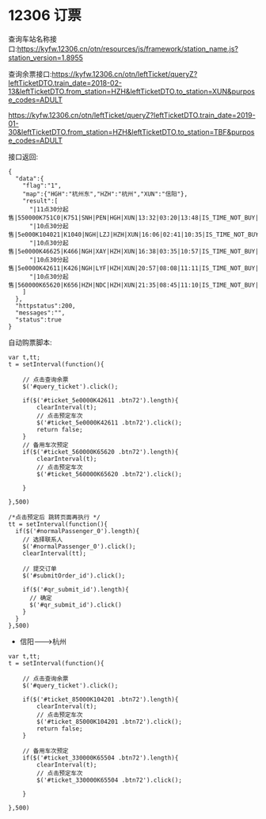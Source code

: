 # 12306 订票

查询车站名称接口:https://kyfw.12306.cn/otn/resources/js/framework/station_name.js?station_version=1.8955

查询余票接口:https://kyfw.12306.cn/otn/leftTicket/queryZ?leftTicketDTO.train_date=2018-02-13&leftTicketDTO.from_station=HZH&leftTicketDTO.to_station=XUN&purpose_codes=ADULT

https://kyfw.12306.cn/otn/leftTicket/queryZ?leftTicketDTO.train_date=2019-01-30&leftTicketDTO.from_station=HZH&leftTicketDTO.to_station=TBF&purpose_codes=ADULT

接口返回:
```
{
  "data":{
    "flag":"1",
    "map":{"HGH":"杭州东","HZH":"杭州","XUN":"信阳"},
    "result":[
      "|11点30分起售|550000K751C0|K751|SNH|PEN|HGH|XUN|13:32|03:20|13:48|IS_TIME_NOT_BUY|BmXmXSDuWQDa%2BVnQUmdkmlWFAHPH00e7eQx7e2ugXvqvWhTd3CUa7dPjDZU%3D|20180213|3|H2|06|19|0|0||||*|||*||*|*|||||10401030|1413|0",
      "|10点30分起售|5e000K104021|K1040|NGH|LZJ|HZH|XUN|16:06|02:41|10:35|IS_TIME_NOT_BUY|XjiBFl0I4LC7fUV3e13QSjg1jlCYqOPUIcEILIHGjpkcZyc9zhiCXNpXBjI%3D|20180213|3|H3|05|12|0|0||||*|||*||*|*|||||10401030|1413|0",
      "|10点30分起售|5e0000K46625|K466|NGH|XAY|HZH|XUN|16:38|03:35|10:57|IS_TIME_NOT_BUY|XjiBFl0I4LC7fUV3e13QSjg1jlCYqOPUIcEILIHGjpkcZyc9zhiCXNpXBjI%3D|20180213|3|H6|05|14|0|0||||*|||*||*|*|||||10401030|1413|0",
      "|10点30分起售|5e0000K42611|K426|NGH|LYF|HZH|XUN|20:57|08:08|11:11|IS_TIME_NOT_BUY|XjiBFl0I4LC7fUV3e13QSjg1jlCYqOPUIcEILIHGjpkcZyc9zhiCXNpXBjI%3D|20180213|3|H3|05|16|0|0||||*|||*||*|*|||||10401030|1413|0",
      "|10点30分起售|560000K65620|K656|HZH|NDC|HZH|XUN|21:35|08:45|11:10|IS_TIME_NOT_BUY|XjiBFl0I4LC7fUV3e13QSjg1jlCYqOPUIcEILIHGjpkcZyc9zhiCXNpXBjI%3D|20180213|3|H3|01|13|0|0||||*|||*||*|*|||||10401030|1413|0"
    ]
  },
  "httpstatus":200,
  "messages":"",
  "status":true
}
```

自动购票脚本:
```
var t,tt;
t = setInterval(function(){
	
	// 点击查询余票
	$('#query_ticket').click();

	if($('#ticket_5e0000K42611 .btn72').length){
		clearInterval(t);
		// 点击预定车次
		$('#ticket_5e0000K42611 .btn72').click();
		return false;
	}
	// 备用车次预定
	if($('#ticket_560000K65620 .btn72').length){
		clearInterval(t);
		// 点击预定车次
		$('#ticket_560000K65620 .btn72').click();
		
	}
	
},500)

/*点击预定后 跳转页面再执行 */
tt = setInterval(function(){
  if($('#normalPassenger_0').length){
    // 选择联系人
    $('#normalPassenger_0').click();
    clearInterval(tt);

    // 提交订单
    $('#submitOrder_id').click();

    if($('#qr_submit_id').length){
      // 确定
      $('#qr_submit_id').click()
    }
  }
},500)
```
* 信阳--->杭州
```
var t,tt;
t = setInterval(function(){
	
	// 点击查询余票
	$('#query_ticket').click();
	
	if($('#ticket_85000K104201 .btn72').length){
		clearInterval(t);
		// 点击预定车次
		$('#ticket_85000K104201 .btn72').click();
		return false;
	}
	
	// 备用车次预定
	if($('#ticket_330000K65504 .btn72').length){
		clearInterval(t);
		// 点击预定车次
		$('#ticket_330000K65504 .btn72').click();
		
	}
	
},500)
```
